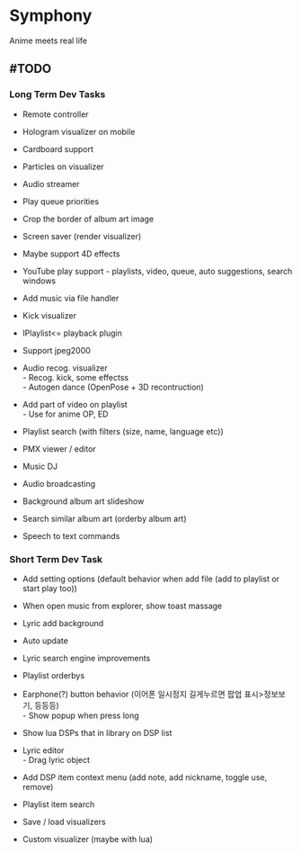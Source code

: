 # Symphony

Anime meets real life

## #TODO

### Long Term Dev Tasks

* Remote controller

* Hologram visualizer on mobile

* Cardboard support

* Particles on visualizer

* Audio streamer

* Play queue priorities

* Crop the border of album art image

* Screen saver (render visualizer)

* Maybe support 4D effects

* YouTube play support - playlists, video, queue, auto suggestions, search windows

* Add music via file handler

* Kick visualizer

* IPlaylist<= playback plugin

* Support jpeg2000

* Audio recog. visualizer\
  \- Recog. kick, some effectss\
  \- Autogen dance (OpenPose \+ 3D recontruction)

* Add part of video on playlist\
  \- Use for anime OP, ED

* Playlist search (with filters (size, name, language etc))

* PMX viewer / editor

* Music DJ

* Audio broadcasting

* Background album art slideshow

* Search similar album art (orderby album art)

* Speech to text commands

### Short Term Dev Task

* Add setting options (default behavior when add file (add to playlist or start play too))

* When open music from explorer, show toast massage

* Lyric add background

* Auto update

* Lyric search engine improvements

* Playlist orderbys

* Earphone(?) button behavior (이어폰 일시정지 길게누르면 팝업 표시>정보보기, 등등등)\
  \- Show popup when press long

* Show lua DSPs that in library on DSP list

* Lyric editor\
  \- Drag lyric object

* Add DSP item context menu (add note, add nickname, toggle use, remove)

* Playlist item search

* Save / load visualizers

* Custom visualizer (maybe with lua)